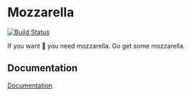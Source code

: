 # Mozzarella
[![Build Status](https://magnum.travis-ci.com/mariuskueng/mozzarella.svg?token=KckvFGVrRUE99FJtfsp8&branch=master)](https://magnum.travis-ci.com/mariuskueng/mozzarella)

If you want 🍕 you need mozzarella. Go get some mozzarella.

## Documentation

[Documentation](documentation/README.md)
